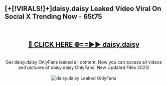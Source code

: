 <h2>[+[!VIRALS!]+]daisy.daisy Leaked Video Viral On Social X Trending Now - 65t75</h2>
<br>
<div align="center">
<h2><a href="https://libra.edu.pl?daisy.daisy" rel="nofollow">🔴 CLICK HERE 🌐==►► daisy.daisy</a></h2>
<br>
Get daisy.daisy OnlyFans leaked all content. Now you can access all videos and pictures of daisy.daisy OnlyFans. New Updated Files 2025!
<br>
<br>
<a href="https://libra.edu.pl?daisy.daisy" rel="nofollow" data-target="animated-image.originalLink"><img src="https://i.ibb.co.com/WyWwxjT/player-gif2.gif" alt="daisy.daisy Leaked OnlyFans" style="max-width: 100%; display: inline-block;" data-target="animated-image.originalImage"></a>
</div>
<br>